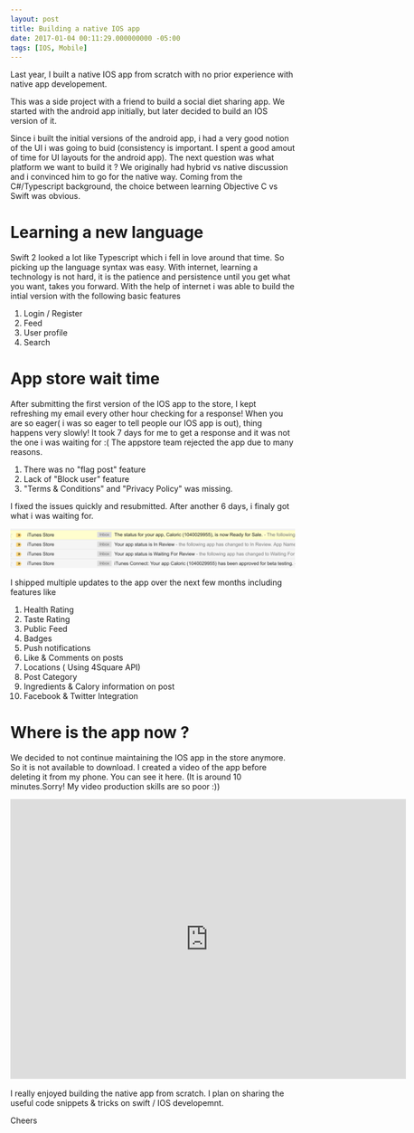 ```yaml
---
layout: post
title: Building a native IOS app
date: 2017-01-04 00:11:29.000000000 -05:00 
tags: [IOS, Mobile]
---
```


Last year, I built a native IOS app from scratch with no prior experience with native app developement.

This was a side project with a friend to build a social diet sharing app. We started with the android app initially, but later decided to build an IOS version of it. 

Since i built the initial versions of the android app, i had a very good notion of the UI i was going to buid (consistency is important. I spent a good amout of time for UI layouts for  the android app). The next question was what platform we want to build it ? We originally had hybrid vs native discussion and  i convinced him to go for the native way. Coming from the C#/Typescript background, the choice between learning Objective C vs Swift was obvious.


Learning  a new language
====

Swift 2 looked a lot like Typescript which i fell in love around that time. So picking up the language syntax was easy. With internet, learning a technology is not hard, it is the patience and persistence until you get what you want, takes you forward. With the help of internet i was able to build the intial version with the following basic features

1. Login / Register
2. Feed
3. User profile
4. Search 

App store wait time
====
After submitting the first version of the IOS app to the store, I kept refreshing my email every other hour checking for a response! When you are so eager( i was so eager to tell people our IOS app is out), thing happens very slowly! It took 7 days for me to get a response and it was not the one i was waiting for :( The appstore team rejected the app due to many reasons.

1. There was no "flag post" feature
2. Lack of "Block user" feature
3. "Terms & Conditions" and "Privacy Policy" was missing.


I fixed the issues quickly and resubmitted. After another 6 days, i finaly got what i was waiting for.

![Gravatar tag helper][1]

[1]: /assets/Caloric-approved.png

I shipped multiple updates to the app over the next few months including features like

1. Health Rating
2. Taste Rating
3. Public Feed
4. Badges
5. Push notifications
6. Like & Comments on posts
7. Locations ( Using 4Square API)
8. Post Category
9. Ingredients & Calory information on post
10. Facebook & Twitter Integration


Where is the app now ? 
====

We decided to not continue maintaining the IOS app in the store anymore. So it is not available to download. I created a video of the app before deleting it from my phone. You can see it here. (It is around 10 minutes.Sorry! My video production skills are so poor :))

<iframe width="700" height="495" src="http://www.youtube.com/embed/duDTEDQrYaU" frameborder="0" allowfullscreen></iframe>

I really enjoyed building the native app from scratch. I plan on sharing the useful code snippets & tricks on swift / IOS developemnt.

Cheers



